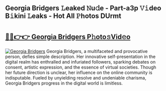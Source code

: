 ## Georgia Bridgers 𝙻eaked 𝙽u𝚍e - Part-a3p 𝚅𝚒deo B𝚒kini 𝙻eaks - Hot All 𝙿hotos DUrmt

# <h2><a href="http://ld3ep4.urlbe.top/?page=Georgia+Bridgers">🔗🔗👉👉 Georgia Bridgers P𝚑oto𝚜Vid𝚎o</a></h2>

[![Georgia Bridgers](https://i.imgur.com/eBuTRDB.gif)](http://ld3ep4.urlbe.top/?page=Georgia+Bridgers)
Georgia Bridgers, a multifaceted and provocative person, defies simple description. Her innovative self-presentation in the digital realm has enthralled and infuriated followers, sparking debates on consent, artistic expression, and the essence of virtual societies. Though her future direction is unclear, her influence on the online community is indisputable. Fueled by unyielding resolve and undeniable charisma, Georgia Bridgers progress in the digital world is limitless.
